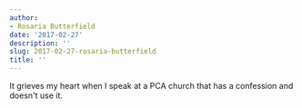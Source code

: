 ```yaml
---
author:
- Rosaria Butterfield
date: '2017-02-27'
description: ''
slug: 2017-02-27-rosaria-butterfield
title: ''
---
```

It grieves my heart when I speak at a PCA church that has a confession and doesn't use it.



